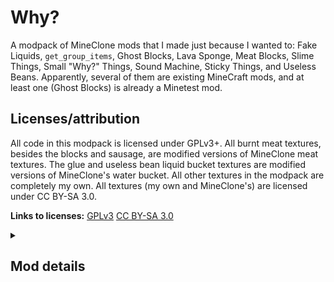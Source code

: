 # Why?
A modpack of MineClone mods that I made just because I wanted to: Fake Liquids, `get_group_items`, Ghost Blocks, Lava Sponge, Meat Blocks, Slime Things, Small "Why?" Things, Sound Machine, Sticky Things, and Useless Beans.
Apparently, several of them are existing MineCraft mods, and at least one (Ghost Blocks) is already a Minetest mod.

## Licenses/attribution
All code in this modpack is licensed under GPLv3+. All burnt meat textures, besides the blocks and sausage, are modified versions of MineClone meat textures. The glue and useless bean liquid bucket textures are modified versions of MineClone's water bucket. All other textures in the modpack are completely my own. All textures (my own and MineClone's) are licensed under CC BY-SA 3.0.

**Links to licenses:**
[GPLv3](https://www.gnu.org/licenses/gpl-3.0.en.html)
[CC BY-SA 3.0](https://creativecommons.org/licenses/by-sa/3.0/legalcode)

<details>
<summary><h2>Mod details</h2></summary>

### Fake Liquids
A mod that adds solid water, river water, and lava blocks. They can be crafted by placing glass to the left, right, and bottom of their respective buckets (basically making a glass bottle with the bucket inside).

### `get_group_items`
A mod that adds a function that could potentially be used in other mods. It simply searches through every item and returns a table of each item that matches each group passed to it.

### Ghost Blocks
A mod that creates Ghost Blocks, effectively normal blocks with no collision. They can be created using the "Ghostifier", which can be crafted by surrounding a glass block with ghast tears.

<details><summary>More details</summary>

MineClone's chests, ender chests, shulker boxes, item frames, beacons, grindstones,
anvils, barrels, brewing stands, furnaces (any type), hoppers, and probably other
items don't work normally as ghost blocks. Armor stands work, but the armor is
not shown. Anvils still fall, break items, and damage players/mobs. Beehives
and bee nests probably don't work, but I don't know how to test them. Jukeboxes
*work*, but it's impossible to get music discs back from them, even by breaking
them.

Anything with multiple states (buttons, doors, trapdoors, observers, powered
rails, command blocks, etc.) or multiple blocks (beds, doors, etc.) will not
work correctly, instead turning into the "real" version when changed.

Anything that can turn into another block will do so. In other words, stripping
a ghost log will turn it into a normal (non-stripped) stripped log.

Ghost scaffolding instantly turns into normal scaffolding when placed.

Most blocks should still be usable in *group* crafting recipes (since I'm not
overriding most groups), meaning that ghost cobble will still be usable
in any crafting recipe that uses group:cobble (such as furnaces/tools).

If you want to see inside the ghost blocks, use third-person view. As long
as the camera is inside a ghost block, you should be able to see through them.
This makes ghost blocks double as x-ray blocks.

</details>

### Lava Sponge
Adds a lava sponge to MineClone. Lava sponges act exactly like normal sponges, but soak up lava instead of water. To return them to un-lava-logged sponges, use them as fuel in a furnace (though the lava is lost). They are completely safe to touch when lava-logged, partly because I'm lazy. To craft a lava sponge, surround a regular sponge with netherrack.

### Meat Blocks
Adds craftable, cookable, edible meat blocks to MineClone. Also adds burnt meat and sausage. Eating burnt meat sets you on fire. You can craft a meat block with any kind of meat (besides tropical fish/clownfish and pufferfish) simply by placing that meat in a 3x3 square. You can cook raw meat blocks to get cooked ones, and cooked ones to get burnt ones.

### Slime Things
Adds slime slabs, stairs, pressure plates, and buttons.

### Small "Why?" Things
A few of small additions: glowing sunflowers, bouncy wool, and craftable barriers. The barriers are crafted by surrounding obsidian with glass.

### Sound Machine
Adds an item that can create any sound in the game (with a few buttons for presets). It can be crafted by placing jukeboxes in a 2x2 square.

### Sticky Things
Adds glue and sticky blocks, which slow down players. Craft glue by combining wheat seeds and water (a quick Google search said that one common recipe for glue was flour and water, and wheat seeds was the best alternative I could think of, though now that I think of it, maybe I should use `group:flower`). Craft sticky blocks mixing soul sand and ice.

### Useless Beans
Beans... that are useless. They can be found in desert and mesa biomes. Annoy everyone by filling their inventories with useless beans! For added irritation, you can put one useless bean into a crafting table and get 64. Craft useless bean tools, smelt them into beangots (useless bean ingots), flood the world with useless bean liquid, and more!

<details><details><details><details><details><details><details><details><details><details><details><details><details><details><details><details><details><details><details><details><details><details><details><details><details><details><details><details><details><details><details><details><details><details><details><details><details><details><details><details><details><details><details><details><details><details><details><details><details><details><details><details><details><details><details><details><details><details><details><details><details><details><details><details><details><details><details><details><details><details><details><details><details><details><details><details><details><details><details><details><details><details><details><details><details><details><details><details><details><details><details><details><details><details><details><details><details><details><details><details><details><details><details><details><details><details>Well-hidden (?) secret:
You can craft an elytra with meat blocks. Just put diamond blocks in the corners, a burnt steak block in the middle, a burnt fish/cod block on top, a burnt salmon block on the bottom, a burnt rabbit block on the left, and a burnt sausage block on the right. I just hope nobody chooses to read markdown files in a plain text editor, or this will be incredibly obvious.</details></details></details></details></details></details></details></details></details></details></details></details></details></details></details></details></details></details></details></details></details></details></details></details></details></details></details></details></details></details></details></details></details></details></details></details></details></details></details></details></details></details></details></details></details></details></details></details></details></details></details></details></details></details></details></details></details></details></details></details></details></details></details></details></details></details></details></details></details></details></details></details></details></details></details></details></details></details></details></details></details></details></details></details></details></details></details></details></details></details></details></details></details></details></details></details></details></details></details></details></details></details></details></details></details></details>

</details>